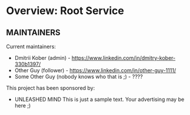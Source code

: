 # Overview: Root Service

MAINTAINERS
-----------

Current maintainers:
 * Dmitrii Kober (admin) - https://www.linkedin.com/in/dmitry-kober-330b1397/
 * Other Guy (follower) - https://www.linkedin.com/in/other-guy-1111/
 * Some Other Guy (nobody knows who that is ;) - ????

This project has been sponsored by:
 * UNLEASHED MIND
   This is just a sample text. Your advertising may be here ;)